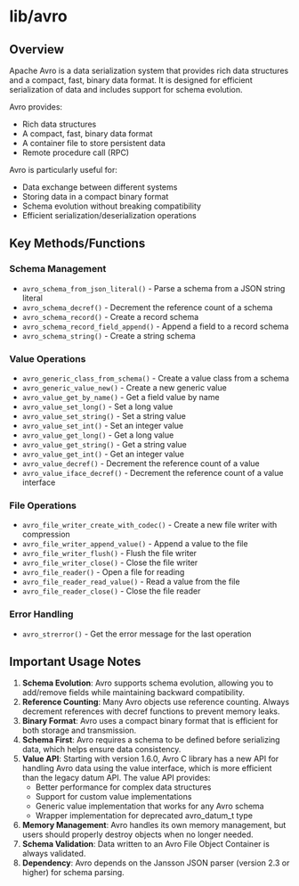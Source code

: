 # lib/avro

## Overview

Apache Avro is a data serialization system that provides rich data structures and a compact, fast, binary data format. It is designed for efficient serialization of data and includes support for schema evolution.

Avro provides:
- Rich data structures
- A compact, fast, binary data format
- A container file to store persistent data
- Remote procedure call (RPC)

Avro is particularly useful for:
- Data exchange between different systems
- Storing data in a compact binary format
- Schema evolution without breaking compatibility
- Efficient serialization/deserialization operations

## Key Methods/Functions

### Schema Management
- `avro_schema_from_json_literal()` - Parse a schema from a JSON string literal
- `avro_schema_decref()` - Decrement the reference count of a schema
- `avro_schema_record()` - Create a record schema
- `avro_schema_record_field_append()` - Append a field to a record schema
- `avro_schema_string()` - Create a string schema

### Value Operations
- `avro_generic_class_from_schema()` - Create a value class from a schema
- `avro_generic_value_new()` - Create a new generic value
- `avro_value_get_by_name()` - Get a field value by name
- `avro_value_set_long()` - Set a long value
- `avro_value_set_string()` - Set a string value
- `avro_value_set_int()` - Set an integer value
- `avro_value_get_long()` - Get a long value
- `avro_value_get_string()` - Get a string value
- `avro_value_get_int()` - Get an integer value
- `avro_value_decref()` - Decrement the reference count of a value
- `avro_value_iface_decref()` - Decrement the reference count of a value interface

### File Operations
- `avro_file_writer_create_with_codec()` - Create a new file writer with compression
- `avro_file_writer_append_value()` - Append a value to the file
- `avro_file_writer_flush()` - Flush the file writer
- `avro_file_writer_close()` - Close the file writer
- `avro_file_reader()` - Open a file for reading
- `avro_file_reader_read_value()` - Read a value from the file
- `avro_file_reader_close()` - Close the file reader

### Error Handling
- `avro_strerror()` - Get the error message for the last operation

## Important Usage Notes

1. **Schema Evolution**: Avro supports schema evolution, allowing you to add/remove fields while maintaining backward compatibility.
2. **Reference Counting**: Many Avro objects use reference counting. Always decrement references with decref functions to prevent memory leaks.
3. **Binary Format**: Avro uses a compact binary format that is efficient for both storage and transmission.
4. **Schema First**: Avro requires a schema to be defined before serializing data, which helps ensure data consistency.
5. **Value API**: Starting with version 1.6.0, Avro C library has a new API for handling Avro data using the value interface, which is more efficient than the legacy datum API. The value API provides:
   - Better performance for complex data structures
   - Support for custom value implementations
   - Generic value implementation that works for any Avro schema
   - Wrapper implementation for deprecated avro_datum_t type
6. **Memory Management**: Avro handles its own memory management, but users should properly destroy objects when no longer needed.
7. **Schema Validation**: Data written to an Avro File Object Container is always validated.
8. **Dependency**: Avro depends on the Jansson JSON parser (version 2.3 or higher) for schema parsing.
